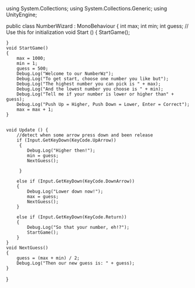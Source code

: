 
using System.Collections;
using System.Collections.Generic;
using UnityEngine;

public class NumberWizard : MonoBehaviour {
    int max;
    int min;
    int guess;
    // Use this for initialization
    void Start () {
        StartGame();

       
	}
    void StartGame()
    {
        max = 1000;
        min = 1;
        guess = 500;
        Debug.Log("Welcome to our NumberWz");
        Debug.Log("To get start, choose one number you like but");
        Debug.Log("The highest number you can pick is " + max);
        Debug.Log("And the lowest number you choose is " + min);
        Debug.Log("Tell me if your number is lower or higher than" + guess);
        Debug.Log("Push Up = Higher, Push Down = Lower, Enter = Correct");
        max = max + 1;
    }
	
	
	void Update () {
        //detect when some arrow press down and been release
        if (Input.GetKeyDown(KeyCode.UpArrow))
         {
            Debug.Log("Higher then!");
            min = guess;
            NextGuess();
           
         }
   
        else if (Input.GetKeyDown(KeyCode.DownArrow))
        {
            Debug.Log("Lower down now!");
            max = guess;
            NextGuess();
        }
        
        else if (Input.GetKeyDown(KeyCode.Return))
        {
            Debug.Log("So that your number, eh!?");
            StartGame();
        }	
	}
    void NextGuess()
    {
        guess = (max + min) / 2;
        Debug.Log("Then our new guess is: " + guess);
    }
}
